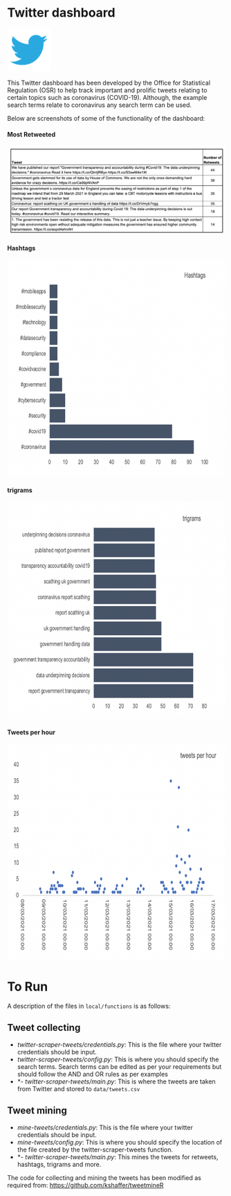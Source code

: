 # Twitter dashboard

<img src="image/twitter_logo.png" alt="twitter logo" width="100"/>

This Twitter dashboard has been developed by the Office for Statistical Regulation (OSR) to help track important and prolific tweets relating to certain topics such as coronavirus (COVID-19). Although, the example search terms relate to coronavirus any search term can be used.   

Below are screenshots of some of the functionality of the dashboard:

#### Most Retweeted
![](image/tweets.png)

#### Hashtags
<img src="image/hashtags.png" alt="twitter logo" height="500"/>

#### trigrams
<img src="image/trigrams.png" alt="twitter logo" height="500"/>

#### Tweets per hour
<img src="image/tweets_per_hour.png" alt="twitter logo" height="500"/>


# To Run

A description of the files in `local/functions` is as follows:

## Tweet collecting
- *twitter-scraper-tweets/credentials.py*: This is the file where your twitter credentials should be input.
- *twitter-scraper-tweets/config.py*: This is where you should specify the search terms. Search terms can be edited as per your requirements but should follow the AND and OR rules as per examples
- *- *twitter-scraper-tweets/main.py*: This is where the tweets are taken from Twitter and stored to `data/tweets.csv`

## Tweet mining
- *mine-tweets/credentials.py*: This is the file where your twitter credentials should be input.
- *mine-tweets/config.py*: This is where you should specify the location of the file created by the twitter-scraper-tweets function.
- *- *twitter-scraper-tweets/main.py*: This mines the tweets for retweets, hashtags, trigrams and more.


The code for collecting and mining the tweets has been modified as required from:
https://github.com/kshaffer/tweetmineR 